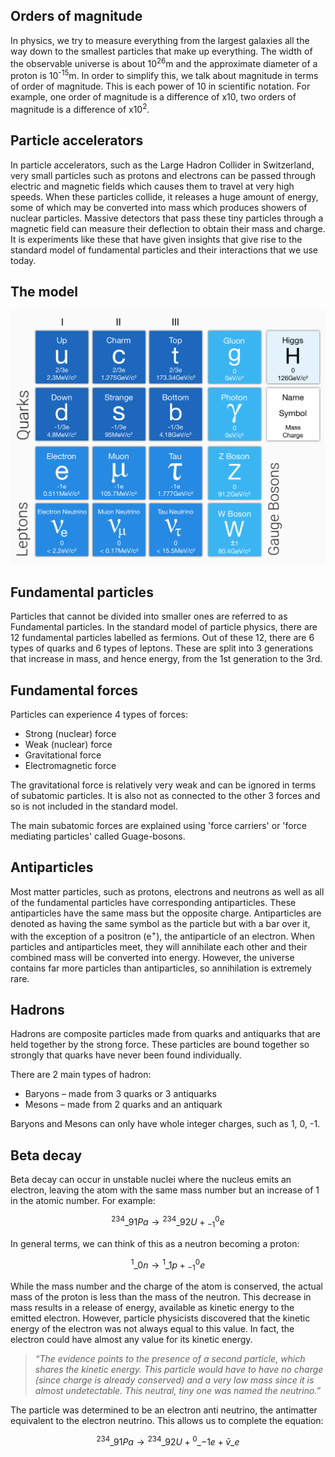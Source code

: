 ## Orders of magnitude

In physics, we try to measure everything from the largest galaxies all the way down to the smallest particles that make up everything. The width of the observable universe is about 10<sup>26</sup>m and the approximate diameter of a proton is 10<sup>-15</sup>m. In order to simplify this, we talk about magnitude in terms of order of magnitude. This is each power of 10 in scientific notation. For example, one order of magnitude is a difference of x10, two orders of magnitude is a difference of x10<sup>2</sup>.

## Particle accelerators

In particle accelerators, such as the Large Hadron Collider in Switzerland, very small particles such as protons and electrons can be passed through electric and magnetic fields which causes them to travel at very high speeds. When these particles collide, it releases a huge amount of energy, some of which may be converted into mass which produces showers of nuclear particles. Massive detectors that pass these tiny particles through a magnetic field can measure their deflection to obtain their mass and charge. It is experiments like these that have given insights that give rise to the standard model of fundamental particles and their interactions that we use today.

## The model

![The standard model](standard_model.png)

## Fundamental particles

Particles that cannot be divided into smaller ones are referred to as Fundamental particles. In the standard model of particle physics, there are 12 fundamental particles labelled as fermions. Out of these 12, there are 6 types of quarks and 6 types of leptons. These are split into 3 generations that increase in mass, and hence energy, from the 1st generation to the 3rd.

## Fundamental forces

Particles can experience 4 types of forces:

- Strong (nuclear) force
- Weak (nuclear) force
- Gravitational force
- Electromagnetic force

The gravitational force is relatively very weak and can be ignored in terms of subatomic particles. It is also not as connected to the other 3 forces and so is not included in the standard model.

The main subatomic forces are explained using 'force carriers' or 'force mediating particles' called Guage-bosons.

## Antiparticles

Most matter particles, such as protons, electrons and neutrons as well as all of the fundamental particles have corresponding antiparticles. These antiparticles have the same mass but the opposite charge. Antiparticles are denoted as having the same symbol as the particle but with a bar over it, with the exception of a positron (e<sup>+</sup>), the antiparticle of an electron. When particles and antiparticles meet, they will annihilate each other and their combined mass will be converted into energy. However, the universe contains far more particles than antiparticles, so annihilation is extremely rare.

## Hadrons

Hadrons are composite particles made from quarks and antiquarks that are held together by the strong force. These particles are bound together so strongly that quarks have never been found individually.

There are 2 main types of hadron:

- Baryons – made from 3 quarks or 3 antiquarks
- Mesons – made from 2 quarks and an antiquark

Baryons and Mesons can only have whole integer charges, such as 1, 0, -1.

## Beta decay

Beta decay can occur in unstable nuclei where the nucleus emits an electron, leaving the atom with the same mass number but an increase of 1 in the atomic number. For example:

$${}^{234}\_{91}Pa \rightarrow {}^{234}\_{92}U + {}^{0}_{-1}e$$

In general terms, we can think of this as a neutron becoming a proton:

$${}^{1}\_{0}n \rightarrow {}^{1}\_{1}p + {}^{0}_{-1}e$$

While the mass number and the charge of the atom is conserved, the actual mass of the proton is less than the mass of the neutron. This decrease in mass results in a release of energy, available as kinetic energy to the emitted electron. However, particle physicists discovered that the kinetic energy of the electron was not always equal to this value. In fact, the electron could have almost any value for its kinetic energy.

> _“The evidence points to the presence of a second particle, which shares the kinetic energy. This particle would have to have no charge (since charge is already conserved) and a very low mass since it is almost undetectable. This neutral, tiny one was named the neutrino.”_

The particle was determined to be an electron anti neutrino, the antimatter equivalent to the electron neutrino. This allows us to complete the equation:

$${}^{234}\_{91}Pa \rightarrow {}^{234}\_{92}U + {}^{0}\_{-1}e + \bar{v}\_{e}$$

